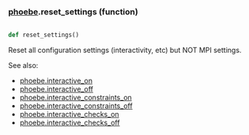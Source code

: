 ### [phoebe](phoebe.md).reset_settings (function)


```py

def reset_settings()

```



Reset all configuration settings (interactivity, etc) but NOT MPI settings.

See also:
* [phoebe.interactive_on](phoebe.interactive_on.md)
* [phoebe.interactive_off](phoebe.interactive_off.md)
* [phoebe.interactive_constraints_on](phoebe.interactive_constraints_on.md)
* [phoebe.interactive_constraints_off](phoebe.interactive_constraints_off.md)
* [phoebe.interactive_checks_on](phoebe.interactive_checks_on.md)
* [phoebe.interactive_checks_off](phoebe.interactive_checks_off.md)

